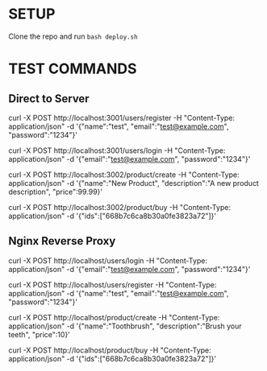 # SETUP
Clone the repo and run 
``
bash deploy.sh
``

# TEST COMMANDS
## Direct to Server

curl -X POST http://localhost:3001/users/register -H "Content-Type: application/json" -d '{"name":"test", "email":"test@example.com", "password":"1234"}'

curl -X POST http://localhost:3001/users/login -H "Content-Type: application/json" -d '{"email":"test@example.com", "password":"1234"}'

curl -X POST http://localhost:3002/product/create -H "Content-Type: application/json" -d '{"name":"New Product", "description":"A new product description", "price":99.99}'

curl -X POST http://localhost:3002/product/buy -H "Content-Type: application/json" -d '{"ids":["668b7c6ca8b30a0fe3823a72"]}'

## Nginx Reverse Proxy

curl -X POST http://localhost/users/login -H "Content-Type: application/json" -d '{"email":"test@example.com", "password":"1234"}'

curl -X POST http://localhost/users/register -H "Content-Type: application/json" -d '{"name":"test", "email":"test@example.com", "password":"1234"}'

curl -X POST http://localhost/product/create -H "Content-Type: application/json" -d '{"name":"Toothbrush", "description":"Brush your teeth", "price":10}'

curl -X POST http://localhost/product/buy -H "Content-Type: application/json" -d '{"ids":["668b7c6ca8b30a0fe3823a72"]}'
